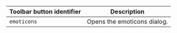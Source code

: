 | Toolbar button identifier | Description                 |
| ------------------------- | --------------------------- |
| `emoticons`               | Opens the emoticons dialog. |